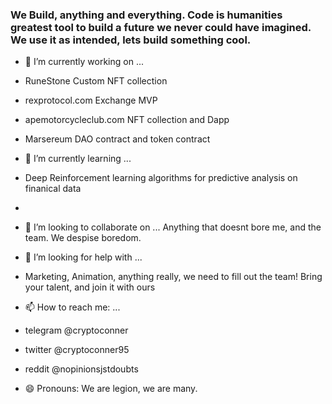 ### We Build, anything and everything. Code is humanities greatest tool to build a future we never could have imagined. We use it as intended, lets build something cool.

- 🔭 I’m currently working on ...
- RuneStone Custom NFT collection
- rexprotocol.com Exchange MVP
- apemotorcycleclub.com NFT collection and Dapp
- Marsereum DAO contract and token contract

- 🌱 I’m currently learning ...
- Deep Reinforcement learning algorithms for predictive analysis on finanical data
- 
- 👯 I’m looking to collaborate on ...
Anything that doesnt bore me, and the team. We despise boredom.

- 🤔 I’m looking for help with ...
- Marketing, Animation, anything really, we need to fill out the team! Bring your talent, and join it with ours

- 📫 How to reach me: ...
- telegram @cryptoconner
- twitter @cryptoconner95
- reddit @nopinionsjstdoubts
- 😄 Pronouns: We are legion, we are many.
